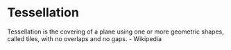 # Tessellation
Tessellation is the covering of a plane using one or more geometric shapes, called tiles, with no overlaps and no gaps. - Wikipedia